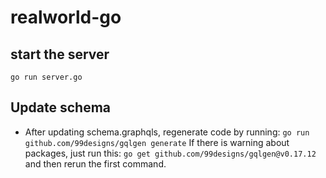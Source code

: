 # realworld-go

## start the server
`go run server.go`

## Update schema
- After updating schema.graphqls, regenerate code by running:
    `go run github.com/99designs/gqlgen generate`
  If there is warning about packages, just run this:
    `go get github.com/99designs/gqlgen@v0.17.12`
  and then rerun the first command.